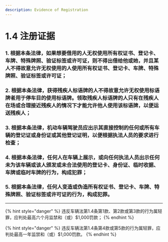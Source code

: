 ```yaml
---
description: Evidence of Registration
---
```


# 1.4 注册证据

### 1. 根据本条法律，如果想要借用的人无权使用所有权证书、登记卡、车牌、特殊牌照、验证标签或许可证，则不得出借给他或她，并且某人不得故意允许无权使用的人使用所有权证书、登记卡、车牌、特殊牌照、验证标签或许可证；


### 2. 根据本条法律，获得残疾人标语牌的人不得故意允许无权使用标语牌者用于停车目的使用标语牌。领取残疾人标语牌的人只有在残疾人在场或合理接近残疾人的情况下才能允许他人使用该标语牌，以便运送残疾人；


### 3. 根据本条法律，机动车辆驾驶员应出示其直接控制的任何或所有车辆的登记证或身份证或其他登记证明，以便根据执法人员的要求进行检查；


### 4. 根据本条法律，任何人在车辆上展示，或向任何执法人员出示任何未为该车辆或该人颁发或未合法使用的登记卡、身份证、临时收据、车牌或临时车牌的行为，构成犯罪；


### 5. 根据本条法律，任何人变造或伪造所有权证书、登记卡、车牌、特殊牌照、验证标签或许可证的行为，构成犯罪。

***

{% hint style="danger" %}
违反车辆法第1.4条第1款、第2款或第3款的行为属轻罪，应判处最高六个月监禁和（或）$1,000罚款；
{% endhint %}

{% hint style="danger" %}
违反车辆法第1.4条第4款或第5款的行为属轻罪，应判处最高一年监禁和（或）$1,000罚款。
{% endhint %}